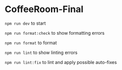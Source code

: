 # CoffeeRoom-Final

`npm run dev` to start

`npm run format:check` to show formatting errors

`npm run format` to format

`npm run lint` to show linting errors

`npm run lint:fix` to lint and apply possible auto-fixes
